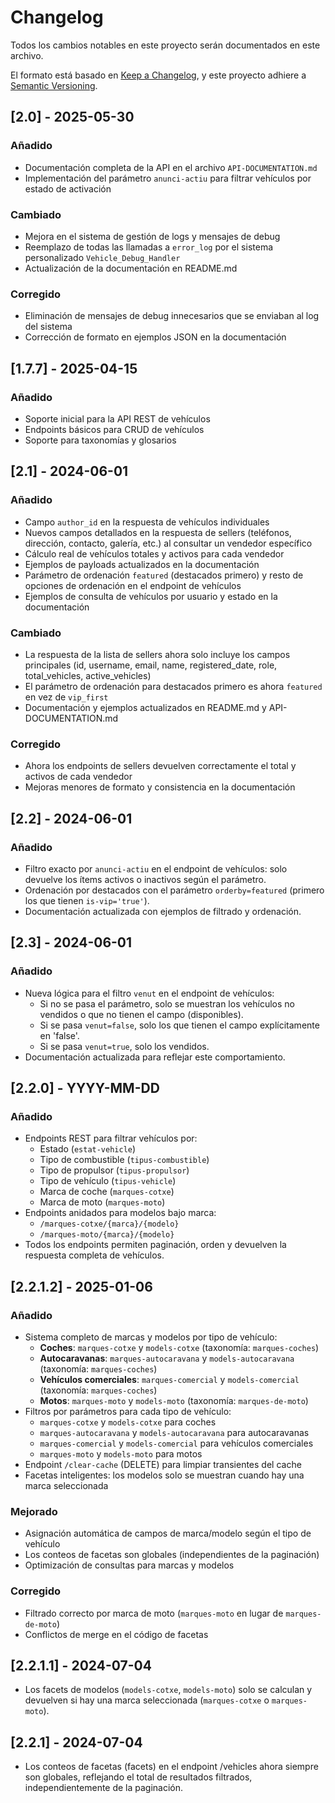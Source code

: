 # Changelog

Todos los cambios notables en este proyecto serán documentados en este archivo.

El formato está basado en [Keep a Changelog](https://keepachangelog.com/es/1.0.0/),
y este proyecto adhiere a [Semantic Versioning](https://semver.org/spec/v2.0.0.html).

## [2.0] - 2025-05-30

### Añadido
- Documentación completa de la API en el archivo `API-DOCUMENTATION.md`
- Implementación del parámetro `anunci-actiu` para filtrar vehículos por estado de activación

### Cambiado
- Mejora en el sistema de gestión de logs y mensajes de debug
- Reemplazo de todas las llamadas a `error_log` por el sistema personalizado `Vehicle_Debug_Handler`
- Actualización de la documentación en README.md

### Corregido
- Eliminación de mensajes de debug innecesarios que se enviaban al log del sistema
- Corrección de formato en ejemplos JSON en la documentación

## [1.7.7] - 2025-04-15

### Añadido
- Soporte inicial para la API REST de vehículos
- Endpoints básicos para CRUD de vehículos
- Soporte para taxonomías y glosarios

## [2.1] - 2024-06-01

### Añadido
- Campo `author_id` en la respuesta de vehículos individuales
- Nuevos campos detallados en la respuesta de sellers (teléfonos, dirección, contacto, galería, etc.) al consultar un vendedor específico
- Cálculo real de vehículos totales y activos para cada vendedor
- Ejemplos de payloads actualizados en la documentación
- Parámetro de ordenación `featured` (destacados primero) y resto de opciones de ordenación en el endpoint de vehículos
- Ejemplos de consulta de vehículos por usuario y estado en la documentación

### Cambiado
- La respuesta de la lista de sellers ahora solo incluye los campos principales (id, username, email, name, registered_date, role, total_vehicles, active_vehicles)
- El parámetro de ordenación para destacados primero es ahora `featured` en vez de `vip_first`
- Documentación y ejemplos actualizados en README.md y API-DOCUMENTATION.md

### Corregido
- Ahora los endpoints de sellers devuelven correctamente el total y activos de cada vendedor
- Mejoras menores de formato y consistencia en la documentación

## [2.2] - 2024-06-01

### Añadido
- Filtro exacto por `anunci-actiu` en el endpoint de vehículos: solo devuelve los ítems activos o inactivos según el parámetro.
- Ordenación por destacados con el parámetro `orderby=featured` (primero los que tienen `is-vip='true'`).
- Documentación actualizada con ejemplos de filtrado y ordenación.

## [2.3] - 2024-06-01

### Añadido
- Nueva lógica para el filtro `venut` en el endpoint de vehículos:
  - Si no se pasa el parámetro, solo se muestran los vehículos no vendidos o que no tienen el campo (disponibles).
  - Si se pasa `venut=false`, solo los que tienen el campo explícitamente en 'false'.
  - Si se pasa `venut=true`, solo los vendidos.
- Documentación actualizada para reflejar este comportamiento.

## [2.2.0] - YYYY-MM-DD
### Añadido
- Endpoints REST para filtrar vehículos por:
  - Estado (`estat-vehicle`)
  - Tipo de combustible (`tipus-combustible`)
  - Tipo de propulsor (`tipus-propulsor`)
  - Tipo de vehículo (`tipus-vehicle`)
  - Marca de coche (`marques-cotxe`)
  - Marca de moto (`marques-moto`)
- Endpoints anidados para modelos bajo marca:
  - `/marques-cotxe/{marca}/{modelo}`
  - `/marques-moto/{marca}/{modelo}`
- Todos los endpoints permiten paginación, orden y devuelven la respuesta completa de vehículos.

## [2.2.1.2] - 2025-01-06
### Añadido
- Sistema completo de marcas y modelos por tipo de vehículo:
  - **Coches**: `marques-cotxe` y `models-cotxe` (taxonomía: `marques-coches`)
  - **Autocaravanas**: `marques-autocaravana` y `models-autocaravana` (taxonomía: `marques-coches`)
  - **Vehículos comerciales**: `marques-comercial` y `models-comercial` (taxonomía: `marques-coches`)
  - **Motos**: `marques-moto` y `models-moto` (taxonomía: `marques-de-moto`)
- Filtros por parámetros para cada tipo de vehículo:
  - `marques-cotxe` y `models-cotxe` para coches
  - `marques-autocaravana` y `models-autocaravana` para autocaravanas
  - `marques-comercial` y `models-comercial` para vehículos comerciales
  - `marques-moto` y `models-moto` para motos
- Endpoint `/clear-cache` (DELETE) para limpiar transientes del cache
- Facetas inteligentes: los modelos solo se muestran cuando hay una marca seleccionada

### Mejorado
- Asignación automática de campos de marca/modelo según el tipo de vehículo
- Los conteos de facetas son globales (independientes de la paginación)
- Optimización de consultas para marcas y modelos

### Corregido
- Filtrado correcto por marca de moto (`marques-moto` en lugar de `marques-de-moto`)
- Conflictos de merge en el código de facetas

## [2.2.1.1] - 2024-07-04
- Los facets de modelos (`models-cotxe`, `models-moto`) solo se calculan y devuelven si hay una marca seleccionada (`marques-cotxe` o `marques-moto`).

## [2.2.1] - 2024-07-04
- Los conteos de facetas (facets) en el endpoint /vehicles ahora siempre son globales, reflejando el total de resultados filtrados, independientemente de la paginación.
